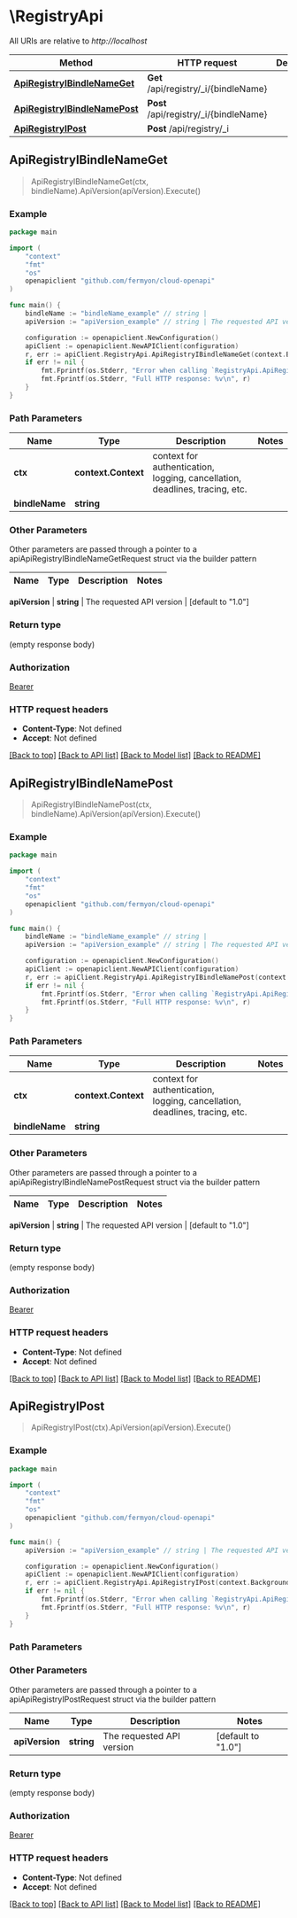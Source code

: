 # \RegistryApi

All URIs are relative to *http://localhost*

Method | HTTP request | Description
------------- | ------------- | -------------
[**ApiRegistryIBindleNameGet**](RegistryApi.md#ApiRegistryIBindleNameGet) | **Get** /api/registry/_i/{bindleName} | 
[**ApiRegistryIBindleNamePost**](RegistryApi.md#ApiRegistryIBindleNamePost) | **Post** /api/registry/_i/{bindleName} | 
[**ApiRegistryIPost**](RegistryApi.md#ApiRegistryIPost) | **Post** /api/registry/_i | 



## ApiRegistryIBindleNameGet

> ApiRegistryIBindleNameGet(ctx, bindleName).ApiVersion(apiVersion).Execute()



### Example

```go
package main

import (
    "context"
    "fmt"
    "os"
    openapiclient "github.com/fermyon/cloud-openapi"
)

func main() {
    bindleName := "bindleName_example" // string | 
    apiVersion := "apiVersion_example" // string | The requested API version (optional) (default to "1.0")

    configuration := openapiclient.NewConfiguration()
    apiClient := openapiclient.NewAPIClient(configuration)
    r, err := apiClient.RegistryApi.ApiRegistryIBindleNameGet(context.Background(), bindleName).ApiVersion(apiVersion).Execute()
    if err != nil {
        fmt.Fprintf(os.Stderr, "Error when calling `RegistryApi.ApiRegistryIBindleNameGet``: %v\n", err)
        fmt.Fprintf(os.Stderr, "Full HTTP response: %v\n", r)
    }
}
```

### Path Parameters


Name | Type | Description  | Notes
------------- | ------------- | ------------- | -------------
**ctx** | **context.Context** | context for authentication, logging, cancellation, deadlines, tracing, etc.
**bindleName** | **string** |  | 

### Other Parameters

Other parameters are passed through a pointer to a apiApiRegistryIBindleNameGetRequest struct via the builder pattern


Name | Type | Description  | Notes
------------- | ------------- | ------------- | -------------

 **apiVersion** | **string** | The requested API version | [default to &quot;1.0&quot;]

### Return type

 (empty response body)

### Authorization

[Bearer](../README.md#Bearer)

### HTTP request headers

- **Content-Type**: Not defined
- **Accept**: Not defined

[[Back to top]](#) [[Back to API list]](../README.md#documentation-for-api-endpoints)
[[Back to Model list]](../README.md#documentation-for-models)
[[Back to README]](../README.md)


## ApiRegistryIBindleNamePost

> ApiRegistryIBindleNamePost(ctx, bindleName).ApiVersion(apiVersion).Execute()



### Example

```go
package main

import (
    "context"
    "fmt"
    "os"
    openapiclient "github.com/fermyon/cloud-openapi"
)

func main() {
    bindleName := "bindleName_example" // string | 
    apiVersion := "apiVersion_example" // string | The requested API version (optional) (default to "1.0")

    configuration := openapiclient.NewConfiguration()
    apiClient := openapiclient.NewAPIClient(configuration)
    r, err := apiClient.RegistryApi.ApiRegistryIBindleNamePost(context.Background(), bindleName).ApiVersion(apiVersion).Execute()
    if err != nil {
        fmt.Fprintf(os.Stderr, "Error when calling `RegistryApi.ApiRegistryIBindleNamePost``: %v\n", err)
        fmt.Fprintf(os.Stderr, "Full HTTP response: %v\n", r)
    }
}
```

### Path Parameters


Name | Type | Description  | Notes
------------- | ------------- | ------------- | -------------
**ctx** | **context.Context** | context for authentication, logging, cancellation, deadlines, tracing, etc.
**bindleName** | **string** |  | 

### Other Parameters

Other parameters are passed through a pointer to a apiApiRegistryIBindleNamePostRequest struct via the builder pattern


Name | Type | Description  | Notes
------------- | ------------- | ------------- | -------------

 **apiVersion** | **string** | The requested API version | [default to &quot;1.0&quot;]

### Return type

 (empty response body)

### Authorization

[Bearer](../README.md#Bearer)

### HTTP request headers

- **Content-Type**: Not defined
- **Accept**: Not defined

[[Back to top]](#) [[Back to API list]](../README.md#documentation-for-api-endpoints)
[[Back to Model list]](../README.md#documentation-for-models)
[[Back to README]](../README.md)


## ApiRegistryIPost

> ApiRegistryIPost(ctx).ApiVersion(apiVersion).Execute()



### Example

```go
package main

import (
    "context"
    "fmt"
    "os"
    openapiclient "github.com/fermyon/cloud-openapi"
)

func main() {
    apiVersion := "apiVersion_example" // string | The requested API version (optional) (default to "1.0")

    configuration := openapiclient.NewConfiguration()
    apiClient := openapiclient.NewAPIClient(configuration)
    r, err := apiClient.RegistryApi.ApiRegistryIPost(context.Background()).ApiVersion(apiVersion).Execute()
    if err != nil {
        fmt.Fprintf(os.Stderr, "Error when calling `RegistryApi.ApiRegistryIPost``: %v\n", err)
        fmt.Fprintf(os.Stderr, "Full HTTP response: %v\n", r)
    }
}
```

### Path Parameters



### Other Parameters

Other parameters are passed through a pointer to a apiApiRegistryIPostRequest struct via the builder pattern


Name | Type | Description  | Notes
------------- | ------------- | ------------- | -------------
 **apiVersion** | **string** | The requested API version | [default to &quot;1.0&quot;]

### Return type

 (empty response body)

### Authorization

[Bearer](../README.md#Bearer)

### HTTP request headers

- **Content-Type**: Not defined
- **Accept**: Not defined

[[Back to top]](#) [[Back to API list]](../README.md#documentation-for-api-endpoints)
[[Back to Model list]](../README.md#documentation-for-models)
[[Back to README]](../README.md)

